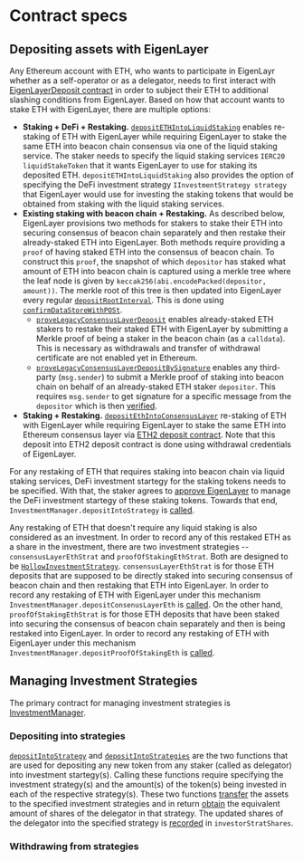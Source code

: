 # Contract specs

## Depositing assets with EigenLayer
Any Ethereum account with ETH, who wants to participate in EigenLayr whether as a self-operator or as a delegator, needs to first interact with [EigenLayerDeposit contract](./EigenLayrDeposit.sol) in order to subject their ETH to additional slashing conditions from EigenLayer. Based on how that account wants to stake ETH with EigenLayer, there are multiple options:
  - **Staking + DeFi + Restaking.** [`depositETHIntoLiquidStaking`](https://github.com/Layr-Labs/eignlayr-contracts/blob/849f755d926961c29584a2cb81a3f88335f51328/src/contracts/core/EigenLayrDeposit.sol#L62) enables re-staking of ETH with EigenLayer while requiring EigenLayer to stake the same ETH into beacon chain consensus via one of the liquid staking service. The staker needs to specify the liquid staking services `IERC20 liquidStakeToken` that it wants EigenLayer to use for staking its deposited ETH. `depositETHIntoLiquidStaking` also provides the option of specifying the DeFi investment strategy `IInvestmentStrategy strategy` that EigenLayer would use for investing the staking tokens that would be obtained from staking with the liquid staking services. 
  - **Existing staking with beacon chain + Restaking.**  As described below, EigenLayer provisions two methods for stakers to stake their ETH into securing consensus of beacon chain separately and then restake their already-staked ETH into EigenLayer. Both methods require providing a `proof` of having staked ETH into the consensus of beacon chain. To construct this `proof`, the snapshot of which `depositor` has staked what amount of ETH into beacon chain is captured using a merkle tree where the leaf node is given by `keccak256(abi.encodePacked(depositor, amount))`. The merkle root of this tree is then updated into EigenLayer every regular [`depositRootInterval`](https://github.com/Layr-Labs/eignlayr-contracts/blob/ad2cd3c4b2811730b15de3d6eacb6477b80ea933/src/contracts/middleware/DataLayr/DataLayrServiceManagerStorage.sol#L102). This is done using [`confirmDataStoreWithPOSt`](https://github.com/Layr-Labs/eignlayr-contracts/blob/bb9a773bde16bc4c7e81d2cd407531784fb75df6/src/contracts/middleware/DataLayr/DataLayrServiceManager.sol#L327). 
    - [`proveLegacyConsensusLayerDeposit`](https://github.com/Layr-Labs/eignlayr-contracts/blob/f0724479452c9fbb7bb72cd20a86d4f0abe67050/src/contracts/core/EigenLayrDeposit.sol#L137) enables already-staked ETH stakers to restake their staked ETH with EigenLayer by submitting a Merkle proof of being a staker in the beacon chain (as a `calldata`). This is necessary as withdrawals and transfer of withdrawal certificate are not enabled yet in Ethereum.
    - [`proveLegacyConsensusLayerDepositBySignature`](https://github.com/Layr-Labs/eignlayr-contracts/blob/f0724479452c9fbb7bb72cd20a86d4f0abe67050/src/contracts/core/EigenLayrDeposit.sol#L91) enables any third-party (`msg.sender`) to submit a Merkle proof of staking into beacon chain on behalf of an already-staked ETH staker `depositor`. This requires `msg.sender` to get signature for a specific message from the `depositor` which is then [verified](https://github.com/Layr-Labs/eignlayr-contracts/blob/92610099e227eca11ea94c025ba8b5eaa9bf6c50/src/contracts/core/EigenLayrDeposit.sol#L157).  
  - **Staking + Restaking.**  [`depositEthIntoConsensusLayer`](https://github.com/Layr-Labs/eignlayr-contracts/blob/7a8a4bfe90e1c0129dc97d95de28056db1b02dbe/src/contracts/core/EigenLayrDeposit.sol#L222) re-staking of ETH with EigenLayer while requiring EigenLayer to stake the same ETH into Ethereum consensus layer via [ETH2 deposit contract](https://etherscan.io/address/0x00000000219ab540356cbb839cbe05303d7705fa). Note that this deposit into ETH2 deposit contract is done using withdrawal credentials of EigenLayer.



For any restaking of ETH that requires staking into beacon chain via liquid staking services, DeFi investment startegy for the staking tokens needs to be specified. With that, the staker agrees to [approve EigenLayer](https://github.com/Layr-Labs/eignlayr-contracts/blob/751c44aee733e0bf720bb47cf0181c545992eb83/src/contracts/core/EigenLayrDeposit.sol#L80) to manage the DeFi investment startegy of these staking tokens. Towards that end, `InvestmentManager.depositIntoStrategy` is [called](https://github.com/Layr-Labs/eignlayr-contracts/blob/751c44aee733e0bf720bb47cf0181c545992eb83/src/contracts/core/EigenLayrDeposit.sol#L82).


Any restaking of ETH that doesn't require any liquid staking is also considered as an investment. In order to record any of this restaked ETH as a share in the investment, there are two investment strategies -- `consensusLayerEthStrat` and `proofOfStakingEthStrat`. Both are designed to be [`HollowInvestmentStrategy`](../investment/HollowInvestmentStrategy.sol). `consensusLayerEthStrat` is for those ETH deposits that are supposed to be directly staked into securing consensus of beacon chain and then restaking that ETH into EigenLayer. In order to record any restaking of ETH with EigenLayer under this mechanism `InvestmentManager.depositConsenusLayerEth` is [called](https://github.com/Layr-Labs/eignlayr-contracts/blob/024833bb542437df97394db530c548ef8a8d1612/src/contracts/core/EigenLayrDeposit.sol#L242). On the other hand, `proofOfStakingEthStrat` is for those ETH deposits that have been staked into securing the consensus of beacon chain separately and then is being restaked into EigenLayer.  In order to record any restaking of ETH with EigenLayer under this mechanism `InvestmentManager.depositProofOfStakingEth` is [called](https://github.com/Layr-Labs/eignlayr-contracts/blob/024833bb542437df97394db530c548ef8a8d1612/src/contracts/core/EigenLayrDeposit.sol#L216). 





## Managing Investment Strategies
The primary contract for managing investment strategies is [InvestmentManager](../investment/InvestmentManager.sol). 

### Depositing into strategies
[`depositIntoStrategy`](https://github.com/Layr-Labs/eignlayr-contracts/blob/230dca4458576db0da944ac7beb2f44f2da19a8e/src/contracts/investment/InvestmentManager.sol#L114) and [`depositIntoStrategies`](https://github.com/Layr-Labs/eignlayr-contracts/blob/230dca4458576db0da944ac7beb2f44f2da19a8e/src/contracts/investment/InvestmentManager.sol#L151) are the two functions that are used for depositing any new token from any staker (called as delegator) into investment startegy(s). Calling these functions require specifying the investment strategy(s) and the amount(s) of the token(s) being invested in each of the respective strategy(s). These two functions [transfer](https://github.com/Layr-Labs/eignlayr-contracts/blob/b14358360dabb30538b1de72e944fd6aa37f21bc/src/contracts/investment/InvestmentManager.sol#L200) the assets to the specified investment strategies and in return [obtain](https://github.com/Layr-Labs/eignlayr-contracts/blob/b14358360dabb30538b1de72e944fd6aa37f21bc/src/contracts/investment/InvestmentManager.sol#L209) the equivalent amount of shares of the delegator in that strategy. The updated shares of the delegator into the specified strategy is [recorded](https://github.com/Layr-Labs/eignlayr-contracts/blob/b14358360dabb30538b1de72e944fd6aa37f21bc/src/contracts/investment/InvestmentManager.sol#L212) in `investorStratShares`. 

### Withdrawing from strategies